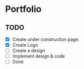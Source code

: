 
# Portfolio

## TODO

 - [x] Create under construction page.
 - [x] Create Logo
 - [ ] Create a design
 - [ ] Implement design & code
 - [ ] Done
